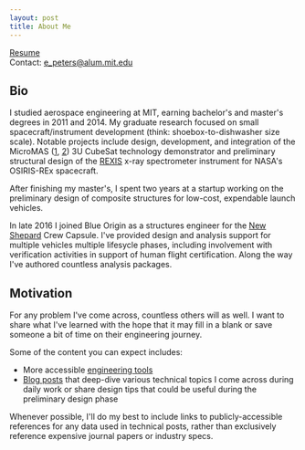 ```yaml
---
layout: post
title: About Me
---
```

  
[Resume](/assets/EPeters_Resume_2022-08-28.pdf)  
Contact: e_peters@alum.mit.edu

## Bio
I studied aerospace engineering at MIT, earning bachelor's and master's degrees in 2011 and 2014. My graduate research focused on small spacecraft/instrument development (think: shoebox-to-dishwasher size scale). Notable projects include design, development, and integration of the MicroMAS ([1](https://beaverworks.ll.mit.edu/CMS/bw/projectmicromas), [2](https://www.ll.mit.edu/news/micromas-cubesat-technology-provides-fresh-approach-weather-forecasting)) 3U CubeSat technology demonstrator and preliminary structural design of the [REXIS](https://www.asteroidmission.org/?attachment_id=1205#main) x-ray spectrometer instrument for NASA's OSIRIS-REx spacecraft. 

After finishing my master's, I spent two years at a startup working on the preliminary design of composite structures for low-cost, expendable launch vehicles.

In late 2016 I joined Blue Origin as a structures engineer for the [New Shepard](https://www.blueorigin.com/new-shepard/) Crew Capsule. I've provided design and analysis support for multiple vehicles multiple lifesycle phases, including involvement with verification activities in support of human flight certification. Along the way I've authored countless analysis packages. 

## Motivation
For any problem I've come across, countless others will as well. I want to share what I've learned with the hope that it may fill in a blank or save someone a bit of time on their engineering journey.

Some of the content you can expect includes:
- More accessible [engineering tools](/portfolio.md)
- [Blog posts](/posts.md) that deep-dive various technical topics I come across during daily work or share design tips that could be useful during the preliminary design phase

Whenever possible, I'll do my best to include links to publicly-accessible references for any data used in technical posts, rather than exclusively reference expensive journal papers or industry specs.